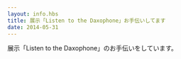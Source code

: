 ```yaml
---
layout: info.hbs
title: 展示「Listen to the Daxophone」お手伝いしてます
date: 2014-05-31
---
```


展示「Listen to the Daxophone」のお手伝いをしています。
